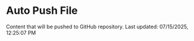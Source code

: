 # Auto Push File

Content that will be pushed to GitHub repository.
Last updated: 07/15/2025, 12:25:07 PM